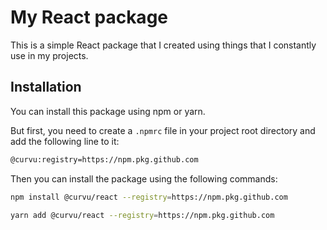 # My React package
This is a simple React package that I created using things that I constantly use in my projects.

## Installation
You can install this package using npm or yarn.

But first, you need to create a `.npmrc` file in your project root directory and add the following line to it:
```bash
@curvu:registry=https://npm.pkg.github.com
```

Then you can install the package using the following commands:
```bash
npm install @curvu/react --registry=https://npm.pkg.github.com
```

```bash
yarn add @curvu/react --registry=https://npm.pkg.github.com
```
